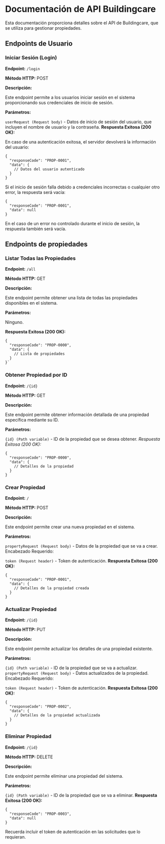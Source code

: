 # Documentación de API Buildingcare
Esta documentación proporciona detalles sobre el API de Buildingcare, que se utiliza para gestionar propiedades.

## Endpoints de Usuario
### Iniciar Sesión (Login)
__Endpoint:__ `/login`

__Método HTTP:__ POST

__Descripción:__

Este endpoint permite a los usuarios iniciar sesión en el sistema proporcionando sus credenciales de inicio de sesión.

__Parámetros:__

`userRequest (Request body)` - Datos de inicio de sesión del usuario, que incluyen el nombre de usuario y la contraseña.
__Respuesta Exitosa (200 OK):__

En caso de una autenticación exitosa, el servidor devolverá la información del usuario:

```
{
  "responseCode": "PROP-0001",
  "data": {
    // Datos del usuario autenticado
  }
}
```
Si el inicio de sesión falla debido a credenciales incorrectas o cualquier otro error, la respuesta será vacía:

```
{
  "responseCode": "PROP-0001",
  "data": null
}
```
En el caso de un error no controlado durante el inicio de sesión, la respuesta también será vacía.

## Endpoints de propiedades
### Listar Todas las Propiedades
__Endpoint:__ `/all`

__Método HTTP:__ GET

__Descripción:__

Este endpoint permite obtener una lista de todas las propiedades disponibles en el sistema.

__Parámetros:__

Ninguno.

__Respuesta Exitosa (200 OK):__

```
{
  "responseCode": "PROP-0000",
  "data": {
    // Lista de propiedades
  }
}`
```
### Obtener Propiedad por ID
__Endpoint:__ `/{id}`

__Método HTTP:__ GET

__Descripción:__

Este endpoint permite obtener información detallada de una propiedad específica mediante su ID.

__Parámetros:__

`{id} (Path variable)` - ID de la propiedad que se desea obtener.
_Respuesta Exitosa (200 OK):_

```
{
  "responseCode": "PROP-0000",
  "data": {
    // Detalles de la propiedad
  }
}
```
### Crear Propiedad
__Endpoint:__ `/`

__Método HTTP:__ POST

__Descripción:__

Este endpoint permite crear una nueva propiedad en el sistema.

__Parámetros:__

`propertyRequest (Request body)` - Datos de la propiedad que se va a crear.
Encabezado Requerido:

`token (Request header)` - Token de autenticación.
__Respuesta Exitosa (200 OK):__

```
{
  "responseCode": "PROP-0001",
  "data": {
    // Detalles de la propiedad creada
  }
}
```
### Actualizar Propiedad
__Endpoint:__ `/{id}`

__Método HTTP:__ PUT

__Descripción:__

Este endpoint permite actualizar los detalles de una propiedad existente.

__Parámetros:__

`{id} (Path variable)` - ID de la propiedad que se va a actualizar.
`propertyRequest (Request body)` - Datos actualizados de la propiedad.
Encabezado Requerido:

`token (Request header)` - Token de autenticación.
__Respuesta Exitosa (200 OK):__

```
{
  "responseCode": "PROP-0002",
  "data": {
    // Detalles de la propiedad actualizada
  }
}
```
### Eliminar Propiedad
__Endpoint:__ `/{id}`

__Método HTTP:__ DELETE

__Descripción:__

Este endpoint permite eliminar una propiedad del sistema.

__Parámetros:__

`{id} (Path variable)` - ID de la propiedad que se va a eliminar.
__Respuesta Exitosa (200 OK):__

```
{
  "responseCode": "PROP-0003",
  "data": null
}
```
Recuerda incluir el token de autenticación en las solicitudes que lo requieran.